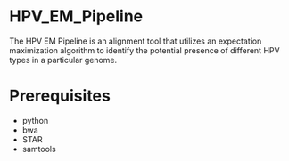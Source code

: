 # HPV_EM_Pipeline

The HPV EM Pipeline is an alignment tool that utilizes an expectation maximization algorithm to identify the potential presence of different HPV types in a particular genome. 

# Prerequisites
  - python
  - bwa
  - STAR
  - samtools
  
